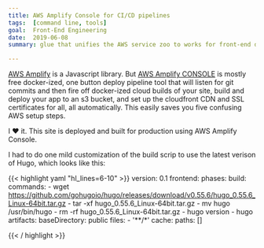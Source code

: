 ```yaml
---
title: AWS Amplify Console for CI/CD pipelines
tags:  [command line, tools]
goal:  Front-End Engineering
date:  2019-06-08
summary: glue that unifies the AWS service zoo to works for front-end devs

---
```


[AWS Amplify](js) is a Javascript library. But [AWS Amplify CONSOLE][a] is mostly
free docker-ized, one button deploy pipeline tool that will listen for
git commits and then fire off docker-ized cloud builds of your site,
build and deploy your app to an s3 bucket, and set up the cloudfront CDN
and SSL certificates for all, all automatically. This easily saves you
five confusing AWS setup steps.

I ❤️  it. This site is deployed and built for production using AWS
Amplify Console.

I had to do one mild customization of the build scrip to use the latest
verison of Hugo, which looks like this:

{{< highlight yaml "hl_lines=6-10" >}}
version: 0.1
frontend:
  phases:
    build:
      commands:
        - wget https://github.com/gohugoio/hugo/releases/download/v0.55.6/hugo_0.55.6_Linux-64bit.tar.gz
        - tar -xf hugo_0.55.6_Linux-64bit.tar.gz
        - mv hugo /usr/bin/hugo
        - rm -rf hugo_0.55.6_Linux-64bit.tar.gz
        - hugo version
        - hugo
  artifacts:
    baseDirectory: public
    files:
      - '**/*'
  cache:
    paths: []

{{< / highlight >}}

[a]: https://aws.amazon.com/amplify/
[js]: https://aws-amplify.github.io/
